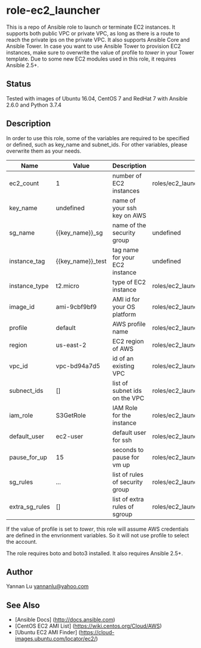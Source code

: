 # role-ec2_launcher

This is a repo of Ansible role to launch or terminate EC2 instances. It supports both public VPC or private VPC, as long as there is a route to reach the private ips on the private VPC. It also supports Ansible Core and Ansible Tower. In case you want to use Ansible Tower to provision EC2 instances, make sure to overwrite the value of profile to _tower_ in your Tower template. Due to some new EC2 modules used in this role, it requires Ansible 2.5+.

## Status

Tested with images of Ubuntu 16.04, CentOS 7 and RedHat 7 with Ansible 2.6.0 and Python 3.7.4

## Description

In order to use this role, some of the variables are required to be specified or defined, such as key_name and subnet_ids. For other variables, please overwrite them as your needs.

| Name                         | Value                | Description                    | File                                 |
| ---                          | ---                  | ---                            | ---                                  |
| ec2_count                    | 1                    | number of EC2 instances        | roles/ec2_launcher/defaults/main.yml |
| key_name                     | undefined            | name of your ssh key on AWS    |                                      |
| sg_name                      | {{key_name}}_sg      | name of the security group     | undefined                            |
| instance_tag                 | {{key_name}}_test    | tag name for your EC2 instance | undefined                            |
| instance_type                | t2.micro             | type of EC2 instance           | roles/ec2_launcher/defaults/main.yml |
| image_id                     | ami-9cbf9bf9         | AMI id for your OS platform    | roles/ec2_launcher/defaults/main.yml |
| profile                      | default              | AWS profile name               | roles/ec2_launcher/defaults/main.yml |
| region                       | us-east-2            | EC2 region of AWS              | roles/ec2_launcher/defaults/main.yml |
| vpc_id                       | vpc-bd94a7d5         | id of an existing VPC          | roles/ec2_launcher/defaults/main.yml |
| subnect_ids                  | []                   | list of subnet ids on the VPC  | roles/ec2_launcher/defaults/main.yml |
| iam_role                     | S3GetRole            | IAM Role for the instance      | roles/ec2_launcher/defaults/main.yml |
| default_user                 | ec2-user             | default user for ssh           | roles/ec2_launcher/defaults/main.yml |
| pause_for_up                 | 15                   | seconds to pause for vm up     | roles/ec2_launcher/defaults/main.yml |
| sg_rules                     | ...                  | list of rules of security group| roles/ec2_launcher/defaults/main.yml |
| extra_sg_rules               | []                   | list of extra rules of sgroup  | roles/ec2_launcher/defaults/main.yml |

If the value of profile is set to _tower_, this role will assume AWS credentials are defined in the envrionment variables. So it will not use profile to select the account.

The role requires boto and boto3 installed. It also requires Ansible 2.5+.

## Author
Yannan Lu <yannanlu@yahoo.com>

## See Also
* [Ansible Docs] (http://docs.ansible.com)
* [CentOS EC2 AMI List] (https://wiki.centos.org/Cloud/AWS)
* [Ubuntu EC2 AMI Finder] (https://cloud-images.ubuntu.com/locator/ec2/)
